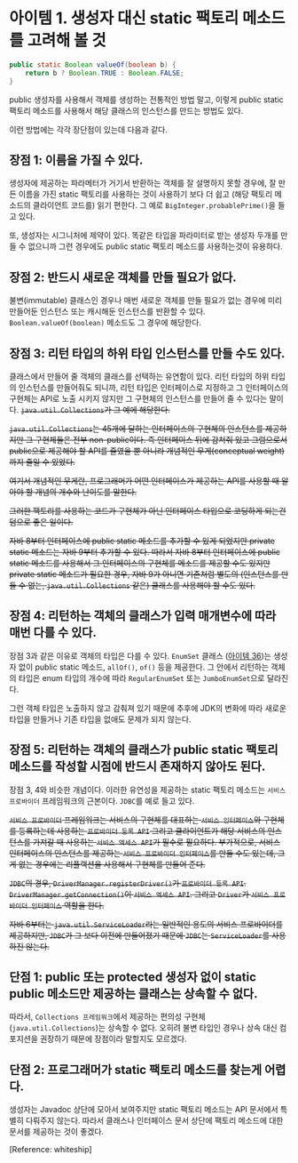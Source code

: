 # 아이템 1. 생성자 대신 static 팩토리 메소드를 고려해 볼 것

```java
public static Boolean valueOf(boolean b) {
    return b ? Boolean.TRUE : Boolean.FALSE;
} 
```

public 생성자를 사용해서 객체를 생성하는 전통적인 방법 말고, 이렇게 public static 팩토리 메소드를 사용해서 해당 클래스의 인스턴스를 만드는 방법도 있다.

이런 방법에는 각각 장단점이 있는데 다음과 같다.

## 장점 1: 이름을 가질 수 있다.

생성자에 제공하는 파라메터가 거기서 반환하는 객체를 잘 설명하지 못할 경우에, 잘 만든 이름을 가진 static 팩토리를 사용하는 것이 사용하기 보다 더 쉽고 (해당 팩토리 메소드의 클라이언트 코드를) 읽기 편한다. 그 예로 `BigInteger.probablePrime()`을 들고 있다.

또, 생성자는 시그니처에 제약이 있다. 똑같은 타입을 파라미터로 받는 생성자 두개를 만들 수 없으니까 그런 경우에도 public static 팩토리 메소드를 사용하는것이 유용하다.

## 장점 2: 반드시 새로운 객체를 만들 필요가 없다.

불변(immutable) 클래스인 경우나 매번 새로운 객체를 만들 필요가 없는 경우에 미리 만들어둔 인스턴스 또는 캐시해둔 인스턴스를 반환할 수 있다. `Boolean.valueOf(boolean)` 메소드도 그 경우에 해당한다.

## 장점 3: 리턴 타입의 하위 타입 인스턴스를 만들 수도 있다.

클래스에서 만들어 줄 객체의 클래스를 선택하는 유연함이 있다. 리턴 타입의 하위 타입의 인스턴스를 만들어줘도 되니까, 리턴 타입은 인터페이스로 지정하고 그 인터페이스의 구현체는 API로 노출 시키지 않지만 그 구현체의 인스턴스를 만들어 줄 수 있다는 말이다. ~~`java.util.Collections`가 그 예에 해당한다.~~

~~`java.util.Collections`는 45개에 달하는 인터페이스의 구현체의 인스턴스를 제공하지만 그 구현체들은 전부 non-public이다. 즉 인터페이스 뒤에 감쳐줘 있고 그럼으로서 public으로 제공해야 할 API를 줄였을 뿐 아니라 개념적인 무게(conceptual weight)까지 줄일 수 있었다.~~

~~여기서 개념적인 무게란, 프로그래머가 어떤 인터페이스가 제공하는 API를 사용할 때 알아야 할 개념의 개수와 난이도를 말한다.~~

~~그러한 팩토리를 사용하는 코드가 구현체가 아닌 인터페이스 타입으로 코딩하게 되는건 덤으로 좋은 일이다.~~

~~자바 8부터  인터페이스에 public static 메소드를 추가할 수 있게 되었지만 private static 메소드는 자바 9부터 추가할 수 있다. 따라서 자바 8부터 인터페이스에 public static 메소드를 사용해서 그 인터페이스의 구현체를 메소드를 제공할 수도 있지만 private static 메소드가 필요한 경우, 자바 9가 아니면 기존처럼 별도의 (인스턴스를 만들 수 없는, `java.util.Collections` 같은) 클래스를 사용해야 할 수도 있다.~~

## 장점 4: 리턴하는 객체의 클래스가 입력 매개변수에 따라 매번 다를 수 있다.

장점 3과 같은 이유로 객체의 타입은 다를 수 있다. `EnumSet` 클래스 ([아이템 36](item36.md))는 생성자 없이 public static 메소드, `allOf()`, `of()` 등을 제공한다. 그 안에서 리턴하는 객체의 타입은 enum 타입의 개수에 따라 `RegularEnumSet` 또는 `JumboEnumSet`으로 달라진다.

그런 객체 타입은 노출하지 않고 감춰져 있기 때문에 추후에 JDK의 변화에 따라 새로운 타입을 만들거나 기존 타입을 없애도 문제가 되지 않는다.

## 장점 5: 리턴하는 객체의 클래스가 public static 팩토리 메소드를 작성할 시점에 반드시 존재하지 않아도 된다.

장점 3, 4와 비슷한 개념이다. 이러한 유연성을 제공하는 static 팩토리 메소드는 `서비스 프로바이더` 프레임워크의 근본이다. `JDBC`를 예로 들고 있다.

~~`서비스 프로바이더` 프레임워크는 서비스의 구현체를 대표하는 `서비스 인터페이스`와 구현체를 등록하는데 사용하는 `프로바이더 등록 API` 그리고 클라이언트가 해당 서비스의 인스턴스를 가져갈 때 사용하는 `서비스 엑세스 API`가 필수로 필요하다. 부가적으로, 서비스 인터페이스의 인스턴스를 제공하는 `서비스 프로바이더 인터페이스`를 만들 수도 있는데, 그게 없는 경우에는 리플랙션을 사용해서 구현체를 만들어 준다.~~

~~`JDBC`의 경우, `DriverManager.registerDriver()`가 `프로바이더 등록 API`. `DriverManager.getConnection()`이 `서비스 엑세스 API`. 그리고 `Driver`가 `서비스 프로바이더 인터페이스` 역할을 한다.~~

~~자바 6부터는 `java.util.ServiceLoader`라는 일반적인 용도의 서비스 프로바이더를 제공하지만, `JDBC`가 그 보다 이전에 만들어졌기 때문에 `JDBC`는 `ServiceLoader`를 사용하진 않는다.~~

## 단점 1: public 또는 protected 생성자 없이 static public 메소드만 제공하는 클래스는 상속할 수 없다.

따라서, `Collections 프레임워크`에서 제공하는 편의성 구현체(`java.util.Collections`)는 상속할 수 없다. 오히려 불변 타입인 경우나 상속 대신 컴포지션을 권장하기 때문에 장점이라 말할지도 모르겠다.

## 단점 2: 프로그래머가 static 팩토리 메소드를 찾는게 어렵다.

생성자는 Javadoc 상단에 모아서 보여주지만 static 팩토리 메소드는 API 문서에서 특별히 다뤄주지 않는다. 따라서 클래스나 인터페이스 문서 상단에 팩토리 메소드에 대한 문서를 제공하는 것이 좋겠다.

[Reference: whiteship]